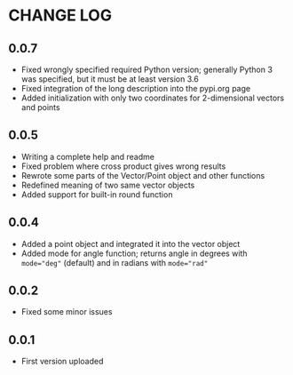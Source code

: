 
# CHANGE LOG

## 0.0.7

* Fixed wrongly specified required Python version; generally Python 3 was specified, but it must be at least version 3.6
* Fixed integration of the long description into the pypi.org page
* Added initialization with only two coordinates for 2-dimensional vectors and points

## 0.0.5

* Writing a complete help and readme
* Fixed problem where cross product gives wrong results
* Rewrote some parts of the Vector/Point object and other functions
* Redefined meaning of two same vector objects
* Added support for built-in round function

## 0.0.4

* Added a point object and integrated it into the vector object
* Added mode for angle function; returns angle in degrees with `mode="deg"` (default) and in radians with `mode="rad"`

## 0.0.2

* Fixed some minor issues

## 0.0.1

* First version uploaded
